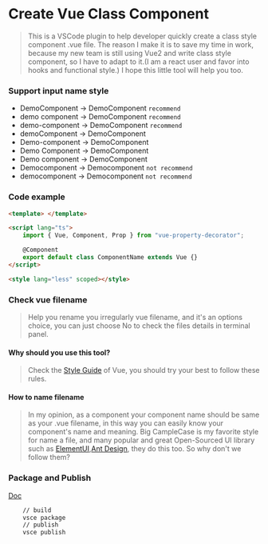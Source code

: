 # Create Vue Class Component

> This is a VSCode plugin to help developer quickly create a class style component .vue file.
> The reason I make it is to save my time in work, because my new team is still using Vue2 and write class style component, so I have to adapt to it.(I am a react user and favor into hooks and functional style.)
> I hope this little tool will help you too.

### Support input name style

-   DemoComponent -> DemoComponent `recommend`
-   demo component -> DemoComponent `recommend`
-   demo-component -> DemoComponent `recommend`
-   demoComponent -> DemoComponent
-   Demo-component -> DemoComponent
-   Demo Component -> DemoComponent
-   Demo component -> DemoComponent
-   Democomponent -> Democomponent `not recommend`
-   democomponent -> Democomponent `not recommend`

### Code example

```html
<template> </template>

<script lang="ts">
	import { Vue, Component, Prop } from "vue-property-decorator";

	@Component
	export default class ComponentName extends Vue {}
</script>

<style lang="less" scoped></style>
```

### Check vue filename

> Help you rename you irregularly vue filename, and it's an options choice,
> you can just choose No to check the files details in terminal panel.

#### Why should you use this tool?

> Check the [Style Guide](https://vuejs.org/v2/style-guide/) of Vue, you should try your best to follow these rules.

#### How to name filename

> In my opinion, as a component your component name should be same as your .vue filename, in this way you can easily know your component's name and meaning.
> Big CampleCase is my favorite style for name a file, and many popular and great Open-Sourced UI library such as [ElementUI](https://element.eleme.io/#/en-US),[Ant Design](https://ant.design/), they do this too. So why don't we follow them?

### Package and Publish

[Doc](https://code.visualstudio.com/api/working-with-extensions/publishing-extension)

```bash
    // build
    vsce package
    // publish
    vsce publish
```
